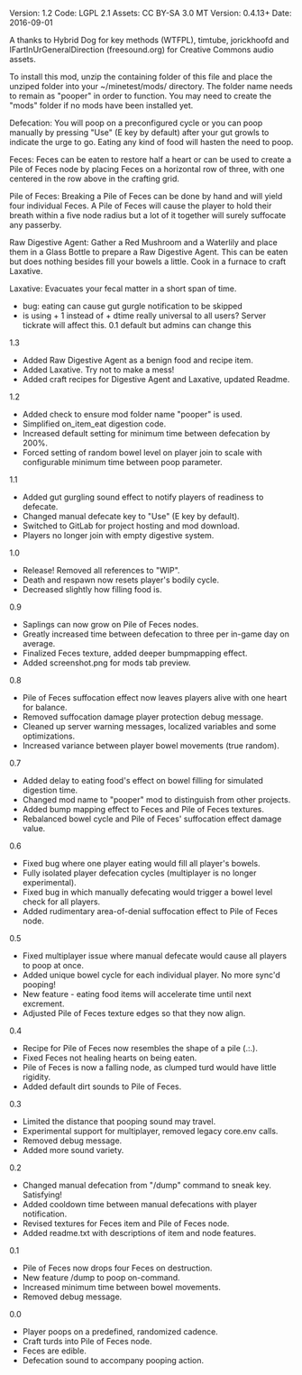Version: 1.2
Code: LGPL 2.1
Assets: CC BY-SA 3.0
MT Version: 0.4.13+
Date: 2016-09-01

A thanks to Hybrid Dog for key methods (WTFPL), timtube, jorickhoofd and IFartInUrGeneralDirection (freesound.org) for Creative Commons audio assets.

To install this mod, unzip the containing folder of this file and place the unziped folder into your ~/minetest/mods/ directory. The folder name needs to remain as "pooper" in order to function. You may need to create the "mods" folder if no mods have been installed yet.

Defecation:
You will poop on a preconfigured cycle or you can poop manually by pressing "Use" (E key by default) after your gut growls to indicate the urge to go. Eating any kind of food will hasten the need to poop.

Feces:
Feces can be eaten to restore half a heart or can be used to create a Pile of Feces node by placing Feces on a horizontal row of three, with one centered in the row above in the crafting grid.

Pile of Feces:
Breaking a Pile of Feces can be done by hand and will yield four individual Feces. A Pile of Feces will cause the player to hold their breath within a five node radius but a lot of it together will surely suffocate any passerby.

Raw Digestive Agent:
Gather a Red Mushroom and a Waterlily and place them in a Glass Bottle to prepare a Raw Digestive Agent. This can be eaten but does nothing besides fill your bowels a little. Cook in a furnace to craft Laxative.

Laxative:
Evacuates your fecal matter in a short span of time.

- bug: eating can cause gut gurgle notification to be skipped
- is using + 1 instead of + dtime really universal to all users? Server tickrate will affect this. 0.1 default but admins can change this

1.3
- Added Raw Digestive Agent as a benign food and recipe item.
- Added Laxative. Try not to make a mess!
- Added craft recipes for Digestive Agent and Laxative, updated Readme.

1.2
- Added check to ensure mod folder name "pooper" is used.
- Simplified on_item_eat digestion code.
- Increased default setting for minimum time between defecation by 200%.
- Forced setting of random bowel level on player join to scale with configurable minimum time between poop parameter.

1.1
- Added gut gurgling sound effect to notify players of readiness to defecate.
- Changed manual defecate key to "Use" (E key by default).
- Switched to GitLab for project hosting and mod download.
- Players no longer join with empty digestive system.

1.0
- Release! Removed all references to "WIP".
- Death and respawn now resets player's bodily cycle.
- Decreased slightly how filling food is.

0.9
- Saplings can now grow on Pile of Feces nodes.
- Greatly increased time between defecation to three per in-game day on average.
- Finalized Feces texture, added deeper bumpmapping effect.
- Added screenshot.png for mods tab preview.

0.8
- Pile of Feces suffocation effect now leaves players alive with one heart for balance.
- Removed suffocation damage player protection debug message.
- Cleaned up server warning messages, localized variables and some optimizations.
- Increased variance between player bowel movements (true random).

0.7
- Added delay to eating food's effect on bowel filling for simulated digestion time.
- Changed mod name to "pooper" mod to distinguish from other projects.
- Added bump mapping effect to Feces and Pile of Feces textures.
- Rebalanced bowel cycle and Pile of Feces' suffocation effect damage value.

0.6
- Fixed bug where one player eating would fill all player's bowels.
- Fully isolated player defecation cycles (multiplayer is no longer experimental).
- Fixed bug in which manually defecating would trigger a bowel level check for all players.
- Added rudimentary area-of-denial suffocation effect to Pile of Feces node.

0.5
- Fixed multiplayer issue where manual defecate would cause all players to poop at once.
- Added unique bowel cycle for each individual player. No more sync'd pooping!
- New feature - eating food items will accelerate time until next excrement.
- Adjusted Pile of Feces texture edges so that they now align.

0.4
- Recipe for Pile of Feces now resembles the shape of a pile (.:.).
- Fixed Feces not healing hearts on being eaten.
- Pile of Feces is now a falling node, as clumped turd would have little rigidity.
- Added default dirt sounds to Pile of Feces.

0.3
- Limited the distance that pooping sound may travel.
- Experimental support for multiplayer, removed legacy core.env calls.
- Removed <suffocation placeholder> debug message.
- Added more sound variety.

0.2
- Changed manual defecation from "/dump" command to sneak key. Satisfying!
- Added cooldown time between manual defecations with player notification.
- Revised textures for Feces item and Pile of Feces node.
- Added readme.txt with descriptions of item and node features.

0.1
- Pile of Feces now drops four Feces on destruction.
- New feature /dump to poop on-command.
- Increased minimum time between bowel movements.
- Removed <defecation placeholder> debug message.

0.0
- Player poops on a predefined, randomized cadence.
- Craft turds into Pile of Feces node.
- Feces are edible.
- Defecation sound to accompany pooping action.

